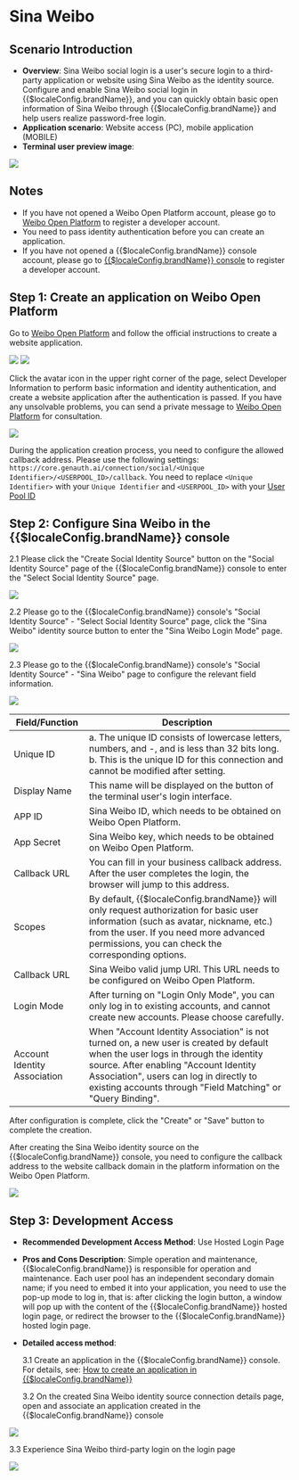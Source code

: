# Sina Weibo

<LastUpdated/>

## Scenario Introduction

- **Overview**: Sina Weibo social login is a user's secure login to a third-party application or website using Sina Weibo as the identity source. Configure and enable Sina Weibo social login in {{$localeConfig.brandName}}, and you can quickly obtain basic open information of Sina Weibo through {{$localeConfig.brandName}} and help users realize password-free login.
- **Application scenario**: Website access (PC), mobile application (MOBILE)
- **Terminal user preview image**:

<img src="./images/weibo_0.png" >

## Notes

- If you have not opened a Weibo Open Platform account, please go to [Weibo Open Platform](https://open.weibo.com/connect) to register a developer account.
- You need to pass identity authentication before you can create an application.
- If you have not opened a {{$localeConfig.brandName}} console account, please go to [{{$localeConfig.brandName}} console](https://www.genauth.ai/) to register a developer account.

## Step 1: Create an application on Weibo Open Platform

Go to [Weibo Open Platform](https://open.weibo.com/connect) and follow the official instructions to create a website application.

<img src="./images/weibo_2.png" >
<img src="./images/weibo_7.png" >

Click the avatar icon in the upper right corner of the page, select Developer Information to perform basic information and identity authentication, and create a website application after the authentication is passed. If you have any unsolvable problems, you can send a private message to [Weibo Open Platform](https://weibo.com/1904178193) for consultation.

<img src="./images/weibo_1.png" >

During the application creation process, you need to configure the allowed callback address. Please use the following settings: `https://core.genauth.ai/connection/social/<Unique Identifier>/<USERPOOL_ID>/callback`. You need to replace `<Unique Identifier>` with your `Unique Identifier` and `<USERPOOL_ID>` with your [User Pool ID](/guides/faqs/get-userpool-id-and-secret.md)

## Step 2: Configure Sina Weibo in the {{$localeConfig.brandName}} console

2.1 Please click the "Create Social Identity Source" button on the "Social Identity Source" page of the {{$localeConfig.brandName}} console to enter the "Select Social Identity Source" page.

<img src="./images/weibo_3.png" >

2.2 Please go to the {{$localeConfig.brandName}} console's "Social Identity Source" - "Select Social Identity Source" page, click the "Sina Weibo" identity source button to enter the "Sina Weibo Login Mode" page.

<img src="./images/weibo_4.png" >

2.3 Please go to the {{$localeConfig.brandName}} console's "Social Identity Source" - "Sina Weibo" page to configure the relevant field information.

<img src="./images/weibo_5.png" >

| Field/Function               | Description                                                                                                                                                                                                                                                                          |
| ---------------------------- | ------------------------------------------------------------------------------------------------------------------------------------------------------------------------------------------------------------------------------------------------------------------------------------ |
| Unique ID                    | a. The unique ID consists of lowercase letters, numbers, and -, and is less than 32 bits long. b. This is the unique ID for this connection and cannot be modified after setting.                                                                                                    |
| Display Name                 | This name will be displayed on the button of the terminal user's login interface.                                                                                                                                                                                                    |
| APP ID                       | Sina Weibo ID, which needs to be obtained on Weibo Open Platform.                                                                                                                                                                                                                    |
| App Secret                   | Sina Weibo key, which needs to be obtained on Weibo Open Platform.                                                                                                                                                                                                                   |
| Callback URL                 | You can fill in your business callback address. After the user completes the login, the browser will jump to this address.                                                                                                                                                           |
| Scopes                       | By default, {{$localeConfig.brandName}} will only request authorization for basic user information (such as avatar, nickname, etc.) from the user. If you need more advanced permissions, you can check the corresponding options.                                                   |
| Callback URL                 | Sina Weibo valid jump URI. This URL needs to be configured on Weibo Open Platform.                                                                                                                                                                                                   |
| Login Mode                   | After turning on "Login Only Mode", you can only log in to existing accounts, and cannot create new accounts. Please choose carefully.                                                                                                                                               |
| Account Identity Association | When "Account Identity Association" is not turned on, a new user is created by default when the user logs in through the identity source. After enabling "Account Identity Association", users can log in directly to existing accounts through "Field Matching" or "Query Binding". |

After configuration is complete, click the "Create" or "Save" button to complete the creation.

After creating the Sina Weibo identity source on the {{$localeConfig.brandName}} console, you need to configure the callback address to the website callback domain in the platform information on the Weibo Open Platform.

<img src="./images/weibo_6.png" >

## Step 3: Development Access

- **Recommended Development Access Method**: Use Hosted Login Page

- **Pros and Cons Description**: Simple operation and maintenance, {{$localeConfig.brandName}} is responsible for operation and maintenance. Each user pool has an independent secondary domain name; if you need to embed it into your application, you need to use the pop-up mode to log in, that is: after clicking the login button, a window will pop up with the content of the {{$localeConfig.brandName}} hosted login page, or redirect the browser to the {{$localeConfig.brandName}} hosted login page.

- **Detailed access method**:

  3.1 Create an application in the {{$localeConfig.brandName}} console. For details, see: [How to create an application in {{$localeConfig.brandName}}](/guides/app-new/create-app/create-app.md)

  3.2 On the created Sina Weibo identity source connection details page, open and associate an application created in the {{$localeConfig.brandName}} console

<img src="./images/weibo_8.png" >

3.3 Experience Sina Weibo third-party login on the login page

<img src="./images/weibo_9.png" >
